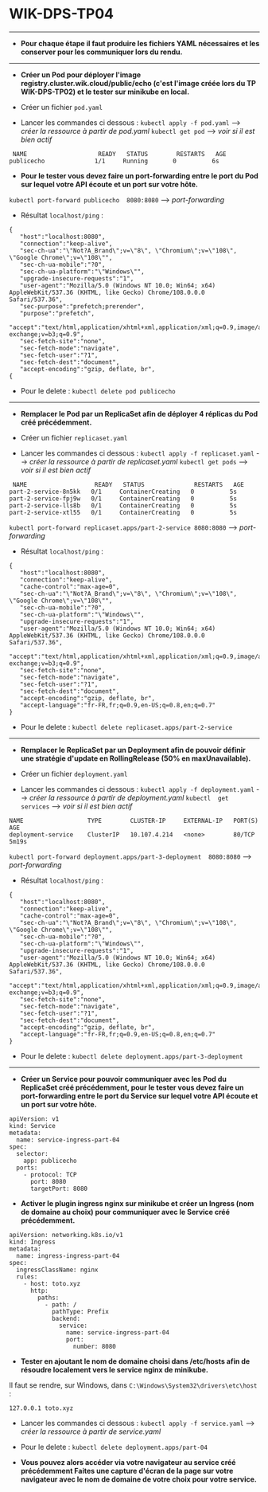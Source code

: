 # WIK-DPS-TP04

---

- **Pour chaque étape il faut produire les fichiers YAML nécessaires et les conserver pour les communiquer lors du rendu.**

---

- **Créer un Pod pour déployer l'image registry.cluster.wik.cloud/public/echo (c'est l'image créée lors du TP WIK-DPS-TP02) et le tester sur minikube en local.**

- Créer un fichier `pod.yaml`

- Lancer les commandes ci dessous :
  `kubectl apply -f pod.yaml` --> _créer la ressource à partir de pod.yaml_
  `kubectl get pod` --> _voir si il est bien actif_

```
 NAME                    READY   STATUS        RESTARTS   AGE
publicecho              1/1     Running       0          6s
```

- **Pour le tester vous devez faire un port-forwarding entre le port du Pod sur lequel votre API écoute et un port sur votre hôte.**

`kubectl port-forward publicecho  8080:8080` --> _port-forwarding_

- Résultat `localhost/ping` :

```
{
   "host":"localhost:8080",
   "connection":"keep-alive",
   "sec-ch-ua":"\"Not?A_Brand\";v=\"8\", \"Chromium\";v=\"108\", \"Google Chrome\";v=\"108\"",
   "sec-ch-ua-mobile":"?0",
   "sec-ch-ua-platform":"\"Windows\"",
   "upgrade-insecure-requests":"1",
   "user-agent":"Mozilla/5.0 (Windows NT 10.0; Win64; x64) AppleWebKit/537.36 (KHTML, like Gecko) Chrome/108.0.0.0 Safari/537.36",
   "sec-purpose":"prefetch;prerender",
   "purpose":"prefetch",
   "accept":"text/html,application/xhtml+xml,application/xml;q=0.9,image/avif,image/webp,image/apng,*/*;q=0.8,application/signed-exchange;v=b3;q=0.9",
   "sec-fetch-site":"none",
   "sec-fetch-mode":"navigate",
   "sec-fetch-user":"?1",
   "sec-fetch-dest":"document",
   "accept-encoding":"gzip, deflate, br",
{
```

- Pour le delete : `kubectl delete pod publicecho`

---

- **Remplacer le Pod par un ReplicaSet afin de déployer 4 réplicas du Pod créé précédemment.**

- Créer un fichier `replicaset.yaml`

- Lancer les commandes ci dessous :
  `kubectl apply -f replicaset.yaml` --> _créer la ressource à partir de replicaset.yaml_
  `kubectl get pods` --> _voir si il est bien actif_

```
 NAME                   READY   STATUS              RESTARTS   AGE
part-2-service-8n5kk   0/1     ContainerCreating   0          5s
part-2-service-fpj9w   0/1     ContainerCreating   0          5s
part-2-service-lls8b   0/1     ContainerCreating   0          5s
part-2-service-xtl55   0/1     ContainerCreating   0          5s
```

`kubectl port-forward replicaset.apps/part-2-service 8080:8080` --> _port-forwarding_

- Résultat `localhost/ping` :

```
{
   "host":"localhost:8080",
   "connection":"keep-alive",
   "cache-control":"max-age=0",
   "sec-ch-ua":"\"Not?A_Brand\";v=\"8\", \"Chromium\";v=\"108\", \"Google Chrome\";v=\"108\"",
   "sec-ch-ua-mobile":"?0",
   "sec-ch-ua-platform":"\"Windows\"",
   "upgrade-insecure-requests":"1",
   "user-agent":"Mozilla/5.0 (Windows NT 10.0; Win64; x64) AppleWebKit/537.36 (KHTML, like Gecko) Chrome/108.0.0.0 Safari/537.36",
   "accept":"text/html,application/xhtml+xml,application/xml;q=0.9,image/avif,image/webp,image/apng,*/*;q=0.8,application/signed-exchange;v=b3;q=0.9",
   "sec-fetch-site":"none",
   "sec-fetch-mode":"navigate",
   "sec-fetch-user":"?1",
   "sec-fetch-dest":"document",
   "accept-encoding":"gzip, deflate, br",
   "accept-language":"fr-FR,fr;q=0.9,en-US;q=0.8,en;q=0.7"
}
```

- Pour le delete : `kubectl delete replicaset.apps/part-2-service`

---

- **Remplacer le ReplicaSet par un Deployment afin de pouvoir définir une stratégie d'update en RollingRelease (50% en maxUnavailable).**

- Créer un fichier `deployment.yaml`

- Lancer les commandes ci dessous :
  `kubectl apply -f deployment.yaml` --> _créer la ressource à partir de deployment.yaml_
  `kubectl  get services` --> _voir si il est bien actif_

```
NAME                  TYPE        CLUSTER-IP     EXTERNAL-IP   PORT(S)   AGE
deployment-service    ClusterIP   10.107.4.214   <none>        80/TCP    5m19s
```

`kubectl port-forward deployment.apps/part-3-deployment  8080:8080` --> _port-forwarding_

- Résultat `localhost/ping` :

```
{
   "host":"localhost:8080",
   "connection":"keep-alive",
   "cache-control":"max-age=0",
   "sec-ch-ua":"\"Not?A_Brand\";v=\"8\", \"Chromium\";v=\"108\", \"Google Chrome\";v=\"108\"",
   "sec-ch-ua-mobile":"?0",
   "sec-ch-ua-platform":"\"Windows\"",
   "upgrade-insecure-requests":"1",
   "user-agent":"Mozilla/5.0 (Windows NT 10.0; Win64; x64) AppleWebKit/537.36 (KHTML, like Gecko) Chrome/108.0.0.0 Safari/537.36",
   "accept":"text/html,application/xhtml+xml,application/xml;q=0.9,image/avif,image/webp,image/apng,*/*;q=0.8,application/signed-exchange;v=b3;q=0.9",
   "sec-fetch-site":"none",
   "sec-fetch-mode":"navigate",
   "sec-fetch-user":"?1",
   "sec-fetch-dest":"document",
   "accept-encoding":"gzip, deflate, br",
   "accept-language":"fr-FR,fr;q=0.9,en-US;q=0.8,en;q=0.7"
}
```

- Pour le delete : `kubectl delete deployment.apps/part-3-deployment`

---

- **Créer un Service pour pouvoir communiquer avec les Pod du ReplicaSet créé précédemment, pour le tester vous devez faire un port-forwarding entre le port du Service sur lequel votre API écoute et un port sur votre hôte.**

```
apiVersion: v1
kind: Service
metadata:
  name: service-ingress-part-04
spec:
  selector:
    app: publicecho
  ports:
    - protocol: TCP
      port: 8080
      targetPort: 8080
```

- **Activer le plugin ingress nginx sur minikube et créer un Ingress (nom de domaine au choix) pour communiquer avec le Service créé précédemment.**

```
apiVersion: networking.k8s.io/v1
kind: Ingress
metadata:
  name: ingress-ingress-part-04
spec:
  ingressClassName: nginx
  rules:
    - host: toto.xyz
      http:
        paths:
          - path: /
            pathType: Prefix
            backend:
              service:
                name: service-ingress-part-04
                port:
                  number: 8080
```

- **Tester en ajoutant le nom de domaine choisi dans /etc/hosts afin de résoudre localement vers le service nginx de minikube.**

Il faut se rendre, sur Windows, dans `C:\Windows\System32\drivers\etc\host` :

`127.0.0.1 toto.xyz`

- Lancer les commandes ci dessous :
  `kubectl apply -f service.yaml` --> _créer la ressource à partir de service.yaml_

- Pour le delete : `kubectl delete deployment.apps/part-04`

- **Vous pouvez alors accéder via votre navigateur au service créé précédemment Faites une capture d'écran de la page sur votre navigateur avec le nom de domaine de votre choix pour votre service.**
